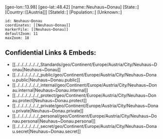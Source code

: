 ﻿---
location: [48.42,13.98]
mapzoom: [7,12] 
mapmarker: city 
type: City
tags:
- geo/City


SpocWebEntityId: 32828
isDeleted: false
confidential: public

---
[geo-lon::13.98]
[geo-lat::48.42]
[name::Neuhaus~Donau]
[State::]
[Country::[[Austria]]]
[StateId::]
[Population::]
[Unknown::]


```leaflet
id: Neuhaus~Donau
coordinates: [[Neuhaus~Donau]]
markerFile: [[Neuhaus~Donau]]
defaultZoom: 11 
maxZoom: 18
```


## Confidential Links & Embeds: 
- [[../../../../../../_Standards/geo/Continent/Europe/Austria/City/Neuhaus~Donau|Neuhaus~Donau]] 
- [[../../../../../../_public/geo/Continent/Europe/Austria/City/Neuhaus~Donau.public|Neuhaus~Donau.public]] 
- [[../../../../../../_internal/geo/Continent/Europe/Austria/City/Neuhaus~Donau.internal|Neuhaus~Donau.internal]] 
- [[../../../../../../_protect/geo/Continent/Europe/Austria/City/Neuhaus~Donau.protect|Neuhaus~Donau.protect]] 
- [[../../../../../../_private/geo/Continent/Europe/Austria/City/Neuhaus~Donau.private|Neuhaus~Donau.private]] 
- [[../../../../../../_personal/geo/Continent/Europe/Austria/City/Neuhaus~Donau.personal|Neuhaus~Donau.personal]] 
- [[../../../../../../_secret/geo/Continent/Europe/Austria/City/Neuhaus~Donau.secret|Neuhaus~Donau.secret]] 
